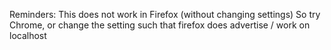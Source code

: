 Reminders: This does not work in Firefox (without changing settings)
So try Chrome, or change the setting such that firefox does advertise / work on localhost
